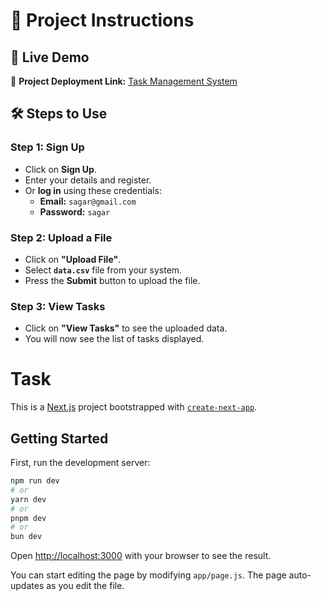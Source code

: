 # 📌 Project Instructions  


## 🚀 Live Demo  
🔗 **Project Deployment Link:** [Task Management System](https://task-five-sand.vercel.app/)  


## 🛠 Steps to Use  

### **Step 1: Sign Up**  
- Click on **Sign Up**.  
- Enter your details and register.  
- Or **log in** using these credentials:  
  - **Email:** `sagar@gmail.com`  
  - **Password:** `sagar`  

### **Step 2: Upload a File**  
- Click on **"Upload File"**.  
- Select **`data.csv`** file from your system.  
- Press the **Submit** button to upload the file.  

### **Step 3: View Tasks**  
- Click on **"View Tasks"** to see the uploaded data.  
- You will now see the list of tasks displayed.  






# Task

This is a [Next.js](https://nextjs.org) project bootstrapped with [`create-next-app`](https://github.com/vercel/next.js/tree/canary/packages/create-next-app).

## Getting Started

First, run the development server:

```bash
npm run dev
# or
yarn dev
# or
pnpm dev
# or
bun dev
```

Open [http://localhost:3000](http://localhost:3000) with your browser to see the result.

You can start editing the page by modifying `app/page.js`. The page auto-updates as you edit the file.

